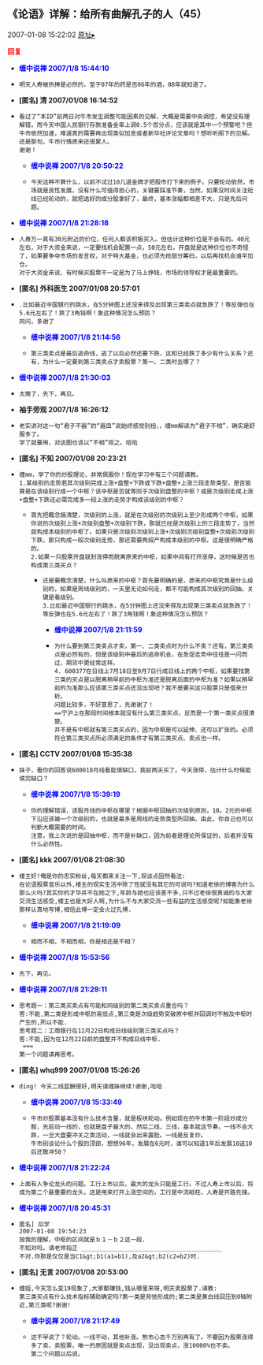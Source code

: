 ## 《论语》详解：给所有曲解孔子的人（45）
2007-01-08 15:22:02
[原址▸](http://www.fxgan.com/chan_time/2007_01_06/389.htm)





**<font color='red'>回复</font>**


- **<font color='blue'>缠中说禅 2007/1/8 15:44:10</font>**
- ```
  明天人寿被热捧是必然的，至于07年的药是否06年的酒，08年就知道了。
  ```
- **[匿名] 清  2007/01/08 16:14:52**
- ```
  看过了“本ID”前两日对牛市发生调整可能因素的见解，大概是需要中央调控，希望没有理解错，而今天中国人民银行存款准备金率上调0.5个百分点，应该就是其中一个预警吧？但牛市依然加速，难道真的需要再出现类似加息或者新华社评论文章吗？想听听阁下的见解。还是那句，牛市行情原来还很累人。
  谢谢！ 
  ```
   - **<font color='blue'>缠中说禅 2007/1/8 20:50:22</font>**
   - ```
     今天这种不算什么，以前不试过10几道金牌才把股市打下来的例子。只要轮动依然，市场就是良性发展，没有什么可值得担心的，关键要踩准节奏，当然，如果没时间关注短线已经轮动的，就把选好的成分股拿好了，最终，基本涨幅都相差不大，只是先后问题。
     ```
- **<font color='blue'>缠中说禅 2007/1/8 21:28:18</font>**
- ```
  人寿万一真有30元附近的价位，任何人都该积极买入。但估计这种价位是不会有的。40元左右，对于大资金来说，一定要找机会配置一点，50元左右，开盘就是这种价位也不奇怪了，如果要争夺市场的发言权，对于特大基金，也必须先抢部分筹码，以后再找机会滩平加仓。
  对于大资金来说，有时候买股票不一定是为了马上挣钱，市场的领导权才是最重要的。
  ```
- **[匿名] 外科医生  2007/01/08 20:57:01**
- ```
  .比如最近中国银行的跳水，在5分钟图上还没来得及出现第三类卖点就急跌了！等反弹也在5.6元左右了！跌了3角钱啊！象这种情况怎么预防？
  同问，多谢了
  ```
   - **<font color='blue'>缠中说禅 2007/1/8 21:14:56</font>**
   - ```
     第三类卖点是最后逃命线，逃了以后必然还要下跌，这和已经跌了多少有什么关系？还有，为什么一定要到第三类卖点才卖股票？第一、二类时去哪了？
     ```
- **<font color='blue'>缠中说禅 2007/1/8 21:30:03</font>**
- ```
  太晚了，先下，再见。
  ```
- **袖手旁观 2007/1/8 16:26:12**
- ```
  老实讲对这一句“君子不器”的“器皿”说始终感觉别扭，，缠mm解读为“君子不相”，确实是舒服多了。
  学了就要用，对这图也该以“不相”观之。哈哈
  ```
- **[匿名] 不知  2007/01/08 20:23:21**
- ```
  缠mm，学了你的炒股理论，非常佩服你！现在学习中有三个问题请教。
  1.某级别的走势若其次级别完成上涨+盘整+下跌或下跌+盘整+上涨三段走势类型，是否能算是在该级别行成一个中枢？该中枢是否就等同于次级别盘整的中枢？或是次级别走成上涨+盘整+下跌还必需完成多一段上涨的走势才构成该级别的中枢？
  ```
   - ```
     首先把概念搞清楚，次级别的上涨，就是在次级别的次级别上至少形成两个中枢，如果你说的次级别上涨+次级别盘整+次级别下跌，那就已经是次级别上的三段走势了，当然就构成本级别的中枢了。如果只是次级别次级别上涨+次级别次级别盘整+次级别次级别下跌，那只构成一段次级别走势，那还需要两段产构成本级别的中枢。这是很明确严格的。
     2.如果一只股票开盘就封涨停而脱离原来的中枢，如果中间有打开涨停，这时候是否也构成第三类买点？
     ```
      - ```
        还是要概念清楚，什么叫原来的中枢？首先要明确的是，原来的中枢究竟是什么级别的，如果是周线级别的，一天里无论如何走，都不可能构成其次级别的回抽。关键是看级别。
        3.比如最近中国银行的跳水，在5分钟图上还没来得及出现第三类卖点就急跌了！等反弹也在5.6元左右了！跌了3角钱啊！象这种情况怎么预防？
        ```
         - **<font color='blue'>缠中说禅 2007/1/8 21:11:59</font>**
         - ```
           为什么要到第三类卖点才卖，第一、二类卖点时为什么不卖？还有，第三类卖点是必然有的，但是该级别中最后的逃命机会，在急促走势中往往是一闪而过，期货中更经常这样。
           4. 600377在日线上7月18日至9月7日行成日线上的两个中枢，如果要找第三类的买点是以脱离稍早前的中枢为准还是脱离后面的中枢为准？如果以稍早前的为准那么应该第三类买点还没出现吧？我不是要买这只股票只是借来分析。
           问题比较多，不好意思了，先谢谢了！  
           ==宁沪上在那段时间根本就没有什么第三类买点，反而是一个第一类买点很清楚。
           并不是有中枢就有第三类买点的，因为中枢是可以延伸、还可以扩张的。必须符合第三类买点所必须满足的条件才有第三类买点、卖点也一样。
           ```
- **[匿名] CCTV  2007/01/08 15:35:38**
- ```
  妹子，看你的回答说600018月线看能填缺口，我前两天买了。今天涨停，估计什么时候能填完缺口？ 
  ```
   - **<font color='blue'>缠中说禅 2007/1/8 15:39:19</font>**
   - ```
     你的理解错误，该股月线的中枢在哪里？根据中枢回抽的次级别原则，10。2元的中枢下沿应该被一个次级别的，也就是最多是周线的走势类型所回抽，由此，你自己也可以判断大概需要的时间。
     注意，我上次说的是回抽中枢，而不是补缺口，因为前者是理论所保证的，后者并没有什么必然性。
     ```
- **[匿名] kkk  2007/01/08 21:08:30**
- ```
  楼主好!俺是你的忠实粉丝,每天都来关注一下,现谈点固然看法:
  在论语股票音乐以外,楼主的现实生活中除了性就没有其它的可说吗?知道老徐的博客为什么那么火吗?其实你的才华并不在她之下,年龄与她也应该差不多,只不过老徐很真诚的与大家交流生活感受,楼主也是大好人啊,为什么不与大家交流一些有益的生活感受呢?如能象老徐那样认真地写博,相信此博一定会火过孔博. 
  ```
   - **<font color='blue'>缠中说禅 2007/1/8 21:19:09</font>**
   - ```
     相而不相，不相而相，你是相还是不相？
     ```
- **<font color='blue'>缠中说禅 2007/1/8 15:53:56</font>**
- ```
  先下，再见。
  ```
- **<font color='blue'>缠中说禅 2007/1/8 21:29:11</font>**
- ```
  思考题一：第三类买卖点有可能和同级别的第二类买卖点重合吗？
  答:不能,第二类是形成中枢的高低点,第三类是次级趋势突破原中枢并回调时不触及中枢时产生的,所以不能.
  思考题二：工商银行在12月22日构成日线级别第三类买点吗？
  答:不能,因为在12月22日前的盘整并不构成日线中枢.
   ===
  第一个问题请再思考。
  ```
- **[匿名] whq999  2007/01/08 15:26:26**
- ```
  ding! 今天二线蓝酬很好,明天请缠妹继续!谢谢,哈哈 
  ```
   - **<font color='blue'>缠中说禅 2007/1/8 15:33:49</font>**
   - ```
     牛市炒股票基本没有什么技术含量，就是板块轮动。例如现在的牛市第一阶段炒成分股，先启动一线的，也就是盘子最大的，然后二线、三线，基本就这节奏。一线不会大跌，一旦大盘要冲关之类活动，一线就会出来露脸。一线是反复炒。
     牛市别谈论什么个股的顶部，想想96年，发展在6元时，谁可以知道1年后发展10送10后还敢冲50？
     ```
- **<font color='blue'>缠中说禅 2007/1/8 21:22:24</font>**
- ```
  上面有人争论龙头的问题。工行上市以后，最大的龙头只能是工行。不过人寿上市以后，将成为第二个最重要的龙头，这是用来打开上涨空间的，工行是中流砥柱，人寿是开路先锋。
  ```
- **<font color='blue'>缠中说禅 2007/1/8 20:45:31</font>**
- ```
  匿名] 后学 
  2007-01-08 19:54:23 
  按我的理解，中枢的区间就是ｂ１－ｂ２这一段．
  不知对吗，请老师指正 ________________________________________
  不对.你那是仅仅是当C1&gt;b1(a1=b1),及a2&gt;b2(c2=b2)时.
  ```
- **[匿名] 无言  2007/01/08 20:53:00**
- ```
  缠姐,今天怎么变19现象了,大家都赚钱,钱从哪里来呀,明天卖股票了.请教:
  第三类买点有什么技术指标辅助确定吗?第一类是背弛形成的;第二类是黄白线回压到0轴附近,第三类呢?谢谢! 
  ```
   - **<font color='blue'>缠中说禅 2007/1/8 21:17:49</font>**
   - ```
     这不早说了？轮动。一线不动，其他补涨。熊市心态千万别再有了。不要因为股票涨得多了卖，卖股票，唯一的原因就是卖点出现，没出现卖点，涨10000%也不卖。
     第二个问题以后说。
     ```
